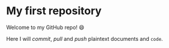 # My first repository

Welcome to my GitHub repo! :smile:

Here I will *commit*, _pull_ and *push* plaintext documents and `code`.    
